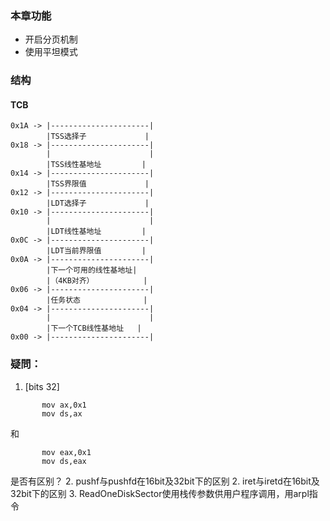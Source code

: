 ### 本章功能
- 开启分页机制
- 使用平坦模式

### 结构

#### TCB
```
0x1A -> |----------------------|
        |TSS选择子             |
0x18 -> |----------------------|
        |                      |
        |TSS线性基地址         |
0x14 -> |----------------------|
        |TSS界限值             |
0x12 -> |----------------------|
        |LDT选择子             |
0x10 -> |----------------------|
        |                      |
        |LDT线性基地址         |
0x0C -> |----------------------|
        |LDT当前界限值         |
0x0A -> |----------------------|
        |下一个可用的线性基地址|
        |（4KB对齐）           |
0x06 -> |----------------------|
        |任务状态              |
0x04 -> |----------------------|
        |                      |
        |下一个TCB线性基地址   |
0x00 -> |----------------------|
```

### 疑問：
1.   [bits 32]
```
       mov ax,0x1
       mov ds,ax
```
   和
```
       mov eax,0x1
       mov ds,eax
```
   是否有区别？
2. pushf与pushfd在16bit及32bit下的区别
2. iret与iretd在16bit及32bit下的区别
3. ReadOneDiskSector使用栈传参数供用户程序调用，用arpl指令
